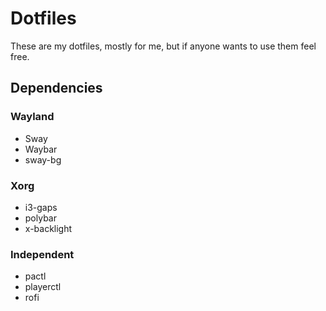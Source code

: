 # Dotfiles
These are my dotfiles, mostly for me, but if anyone wants to use them feel free.

## Dependencies
### Wayland
* Sway
* Waybar
* sway-bg

### Xorg
* i3-gaps
* polybar
* x-backlight

### Independent
* pactl
* playerctl
* rofi

